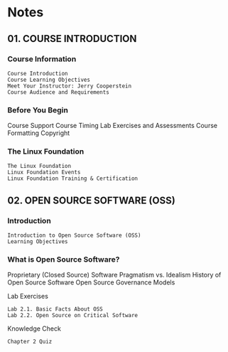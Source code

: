 # Notes

## 01. COURSE INTRODUCTION

### Course Information

    Course Introduction
    Course Learning Objectives
    Meet Your Instructor: Jerry Cooperstein
    Course Audience and Requirements

### Before You Begin

Course Support
Course Timing
Lab Exercises and Assessments
Course Formatting
Copyright

### The Linux Foundation

    The Linux Foundation
    Linux Foundation Events
    Linux Foundation Training & Certification

## 02. OPEN SOURCE SOFTWARE (OSS)

### Introduction

    Introduction to Open Source Software (OSS)
    Learning Objectives

### What is Open Source Software?

Proprietary (Closed Source) Software
Pragmatism vs. Idealism
History of Open Source Software
Open Source Governance Models

Lab Exercises

    Lab 2.1. Basic Facts About OSS
    Lab 2.2. Open Source on Critical Software

Knowledge Check

    Chapter 2 Quiz